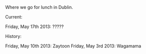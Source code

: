 Where we go for lunch in Dublin.

Current:

Friday, May 17th 2013: ?????

History:

Friday, May 10th 2013: Zaytoon
Friday, May 3rd 2013: Wagamama
